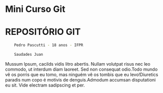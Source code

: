 # Mini Curso Git

# REPOSITÓRIO GIT

```bash
    Pedro Pascutti - 18 anos - IFPR
    
    Saudades Juan
```

Mussum Ipsum, cacilds vidis litro abertis. Nullam volutpat risus nec leo commodo, ut interdum diam laoreet. Sed non consequat odio.Todo mundo vê os porris que eu tomo, mas ninguém vê os tombis que eu levo!Diuretics paradis num copo é motivis de denguis.Admodum accumsan disputationi eu sit. Vide electram sadipscing et per.